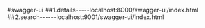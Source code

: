 #swagger-ui
  ##1.details-----localhost:8000/swagger-ui/index.html
  ##2.search------localhost:9001/swagger-ui/index.html
